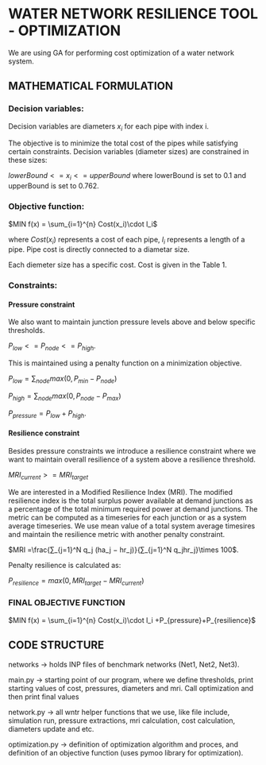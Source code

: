 # WATER NETWORK RESILIENCE TOOL - OPTIMIZATION

We are using GA for performing cost optimization of a water network system.

## MATHEMATICAL FORMULATION

### Decision variables:

Decision variables are diameters $x_i$ for each pipe with index i.

The objective is to minimize the total cost of the pipes while satisfying certain constraints. Decision variables (diameter sizes) are constrained in these sizes:

$lowerBound<=x_i<=upperBound$ where lowerBound is set to 0.1 and upperBound is set to 0.762.

### Objective function:

$MIN f(x) = \sum_{i=1}^{n} Cost(x_i)\cdot l_i$

where $Cost(x_i)$ represents a cost of each pipe, $l_i$ represents a length of a pipe. Pipe cost is directly connected to a diametar size.

Each diemeter size has a specific cost. Cost is given in the Table 1.

### Constraints:

#### Pressure constraint

We also want to maintain junction pressure levels above and below specific thresholds. 

$P_{low}<=P_{node}<=P_{high}$.

This is maintained using a penalty function on a minimization objective.

$P_{low} = \sum_{node}max(0, P_{min}-P_{node})$

$P_{high} = \sum_{node}max(0, P_{node}-P_{max})$

$P_{pressure}=P_{low}+P_{high}$.

#### Resilience constraint

Besides pressure constraints we introduce a resilience constraint where we want to maintain overall resilience of a system above a resilience threshold.

$MRI_{current}>=MRI_{target}$

We are interested in a Modified Resilience Index (MRI). The modified resilience index is the total surplus power available at demand junctions as a percentage of the total minimum required power at demand junctions. The metric can be computed as a timeseries for each junction or as a system average timeseries. We use mean value of a total system average timesires and maintain the resilience metric with another penalty constraint.

$MRI =\frac{∑_{j=1}^N q_j (ha_j − hr_j)}{∑_{j=1}^N q_jhr_j}\times 100$.

Penalty resilience is calculated as:

$P_{resilience}=max(0, MRI_{target}-MRI_{current})$

### FINAL OBJECTIVE FUNCTION

$MIN f(x) = \sum_{i=1}^{n} Cost(x_i)\cdot l_i +P_{pressure}+P_{resilience}$

## CODE STRUCTURE

networks -> holds INP files of benchmark networks (Net1, Net2, Net3).

main.py -> starting point of our program, where we define thresholds, print starting values of cost, pressures, diameters and mri. Call optimization and then print final values

network.py -> all wntr helper functions that we use, like file include, simulation run, pressure extractions, mri calculation, cost calculation, diameters update and etc.

optimization.py -> definition of optimization algorithm and proces, and definition of an objective function (uses pymoo library for optimization).
